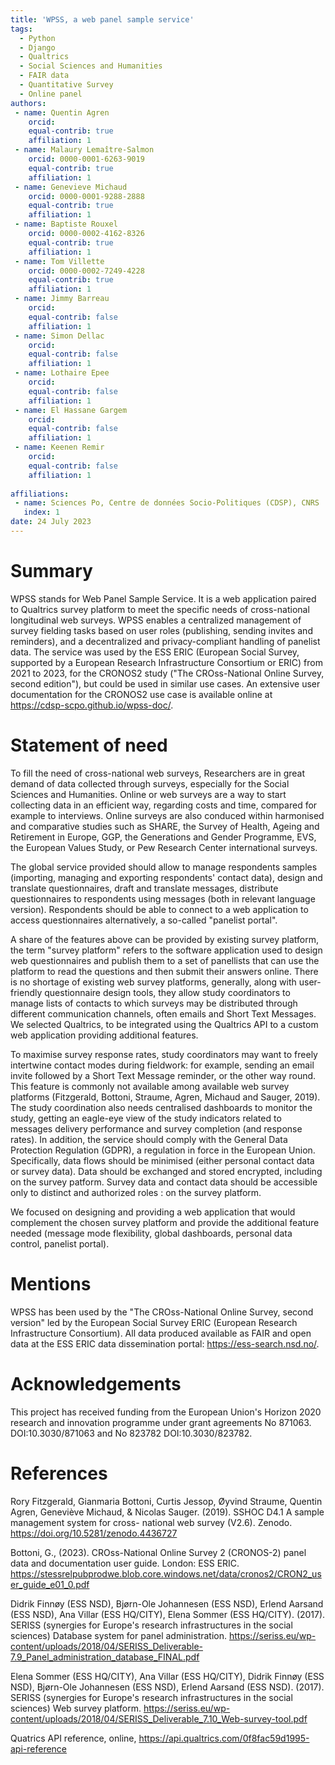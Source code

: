 ```yaml
---
title: 'WPSS, a web panel sample service'
tags:
  - Python
  - Django
  - Qualtrics
  - Social Sciences and Humanities
  - FAIR data
  - Quantitative Survey
  - Online panel
authors:
 - name: Quentin Agren
    orcid:
    equal-contrib: true
    affiliation: 1
 - name: Malaury Lemaître-Salmon
    orcid: 0000-0001-6263-9019
    equal-contrib: true
    affiliation: 1
 - name: Genevieve Michaud
    orcid: 0000-0001-9288-2888
    equal-contrib: true
    affiliation: 1
 - name: Baptiste Rouxel
    orcid: 0000-0002-4162-8326
    equal-contrib: true
    affiliation: 1
 - name: Tom Villette
    orcid: 0000-0002-7249-4228
    equal-contrib: true
    affiliation: 1
 - name: Jimmy Barreau
    orcid:
    equal-contrib: false
    affiliation: 1
 - name: Simon Dellac
    orcid:
    equal-contrib: false
    affiliation: 1
 - name: Lothaire Epee
    orcid:
    equal-contrib: false
    affiliation: 1
 - name: El Hassane Gargem
    orcid:
    equal-contrib: false
    affiliation: 1
 - name: Keenen Remir
    orcid:
    equal-contrib: false
    affiliation: 1
  
affiliations:
 - name: Sciences Po, Centre de données Socio-Politiques (CDSP), CNRS
   index: 1
date: 24 July 2023
---
```


# Summary

WPSS stands for Web Panel Sample Service. It is a web application paired to Qualtrics survey platform to meet the specific needs of cross-national longitudinal web surveys.
WPSS enables a centralized management of survey fielding tasks based on user roles (publishing, sending invites and reminders), and a decentralized and privacy-compliant handling of panelist data. The service was used by the ESS ERIC (European Social Survey, supported by a European Research Infrastructure Consortium or ERIC) from 2021 to 2023, for the CRONOS2 study ("The CROss-National Online Survey, second edition"), but could be used in similar use cases. An extensive user documentation for the CRONOS2 use case is available online at https://cdsp-scpo.github.io/wpss-doc/.

# Statement of need

To fill the need of cross-national web surveys,
Researchers are in great demand of data collected through surveys, especially for the Social Sciences and Humanities. Online or web surveys are a way to start collecting data in an efficient way, regarding costs and time, compared for example to interviews. Online surveys are also conduced within harmonised and comparative studies such as SHARE, the Survey of Health, Ageing and Retirement in Europe, GGP, the Generations and Gender Programme, EVS, the European Values Study, or Pew Research Center international surveys.

The global service provided should allow to manage respondents samples (importing, managing and exporting respondents' contact data), design and translate questionnaires, draft and translate messages, distribute questionnaires to respondents using messages (both in relevant language version). Respondents should be able to connect to a web application to access questionnaires alternatively, a so-called "panelist portal".

A share of the features above can be provided by existing survey platform, the term "survey platform" refers to the software application used to design web questionnaires and publish them to a set of panellists that can use the platform to read the questions and then submit their answers online. There is no shortage of existing web survey platforms, generally, along with user-friendly questionnaire design tools, they allow study coordinators to manage lists of contacts to which surveys may be distributed through different communication channels, often emails and Short Text Messages. We selected Qualtrics, to be integrated using the Qualtrics API to a custom web application providing additional features.

To maximise survey response rates, study coordinators may want to freely intertwine contact modes during fieldwork: for example, sending an email invite followed by a Short Text Message reminder, or the other way round. This feature is commonly not available among available web survey platforms (Fitzgerald, Bottoni, Straume, Agren, Michaud and Sauger, 2019). The study coordination also needs centralised dashboards to monitor the study, getting an eagle-eye view of the study indicators related to messages delivery performance and survey completion (and response rates).
In addition, the service should comply with the General Data Protection Regulation (GDPR), a regulation in force in the European Union. Specifically, data flows should be minimised (either personal contact data or survey data). Data should be exchanged and stored encrypted, including on the survey patform. Survey data and contact data should be accessible only to distinct and authorized roles : on the survey platform.     

We focused on designing and providing a web application that would complement the chosen survey platform and provide the additional feature needed (message mode flexibility, global dashboards, personal data control, panelist portal).

# Mentions

WPSS has been used by the "The CROss-National Online Survey, second version" led by the European Social Survey ERIC (European Research Infrastructure Consortium). All data produced available as FAIR and open data at the ESS ERIC data dissemination portal: https://ess-search.nsd.no/.

# Acknowledgements

This project has received funding from the European Union's Horizon 2020 research and innovation programme under grant agreements No 871063. DOI:10.3030/871063 and No 823782 DOI:10.3030/823782.

# References
Rory Fitzgerald, Gianmaria Bottoni, Curtis Jessop, Øyvind Straume, Quentin Agren, Geneviève Michaud, & Nicolas Sauger. (2019). SSHOC D4.1 A sample management system for cross- national web survey (V2.6). Zenodo. https://doi.org/10.5281/zenodo.4436727

Bottoni, G., (2023). CROss-National Online Survey 2 (CRONOS-2) panel data and documentation user guide. London: ESS ERIC. https://stessrelpubprodwe.blob.core.windows.net/data/cronos2/CRON2_user_guide_e01_0.pdf

Didrik Finnøy (ESS NSD), Bjørn-Ole Johannesen (ESS NSD), Erlend Aarsand (ESS NSD), Ana Villar (ESS HQ/CITY), Elena Sommer (ESS HQ/CITY). (2017). SERISS (synergies for Europe's research infrastructures in the social sciences) Database system for panel administration. https://seriss.eu/wp-content/uploads/2018/04/SERISS_Deliverable-7.9_Panel_administration_database_FINAL.pdf

Elena Sommer (ESS HQ/CITY), Ana Villar (ESS HQ/CITY), Didrik Finnøy (ESS NSD), Bjørn-Ole Johannesen (ESS NSD), Erlend Aarsand (ESS NSD). (2017). SERISS (synergies for Europe's research infrastructures in the social sciences) Web survey platform. https://seriss.eu/wp-content/uploads/2018/04/SERISS_Deliverable_7.10_Web-survey-tool.pdf

Quatrics API reference, online, https://api.qualtrics.com/0f8fac59d1995-api-reference
